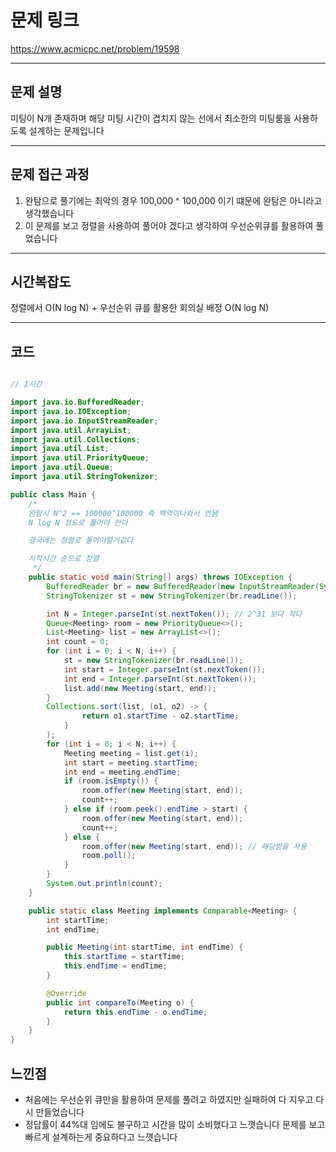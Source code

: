 # 문제 링크

https://www.acmicpc.net/problem/19598

---

## 문제 설명

미팅이 N개 존재하며 해당 미팅 시간이 겹치지 않는 선에서 최소한의 미팅룸을 사용하도록 설계하는 문제입니다

---


## 문제 접근 과정

1. 완탐으로 풀기에는 최악의 경우 100,000 ^ 100,000 이기 떄문에 완탐은 아니라고 생각했습니다
2. 이 문제를 보고 정렬을 사용하여 풀어야 겠다고 생각하여 우선순위큐를 활용하여 풀었습니다
---


## 시간복잡도

정렬에서 O(N log N) + 우선순위 큐를 활용한 회의실 배정 O(N log N)


---

## 코드
```java

// 1시간

import java.io.BufferedReader;
import java.io.IOException;
import java.io.InputStreamReader;
import java.util.ArrayList;
import java.util.Collections;
import java.util.List;
import java.util.PriorityQueue;
import java.util.Queue;
import java.util.StringTokenizer;

public class Main {
	/*
	완탐시 N^2 == 100000^100000 즉 백억이나와서 안됌
	N log N 정도로 풀어야 한다

	결국에는 정렬로 풀어야할거같다

	시작시간 순으로 정렬
	 */
	public static void main(String[] args) throws IOException {
		BufferedReader br = new BufferedReader(new InputStreamReader(System.in));
		StringTokenizer st = new StringTokenizer(br.readLine());

		int N = Integer.parseInt(st.nextToken()); // 2^31 보다 작다
		Queue<Meeting> room = new PriorityQueue<>();
		List<Meeting> list = new ArrayList<>();
		int count = 0;
		for (int i = 0; i < N; i++) {
			st = new StringTokenizer(br.readLine());
			int start = Integer.parseInt(st.nextToken());
			int end = Integer.parseInt(st.nextToken());
			list.add(new Meeting(start, end));
		}
		Collections.sort(list, (o1, o2) -> {
				return o1.startTime - o2.startTime;
			}
		);
		for (int i = 0; i < N; i++) {
			Meeting meeting = list.get(i);
			int start = meeting.startTime;
			int end = meeting.endTime;
			if (room.isEmpty()) {
				room.offer(new Meeting(start, end));
				count++;
			} else if (room.peek().endTime > start) {
				room.offer(new Meeting(start, end));
				count++;
			} else {
				room.offer(new Meeting(start, end)); // 해당방을 사용
				room.poll();
			}
		}
		System.out.println(count);
	}

	public static class Meeting implements Comparable<Meeting> {
		int startTime;
		int endTime;

		public Meeting(int startTime, int endTime) {
			this.startTime = startTime;
			this.endTime = endTime;
		}

		@Override
		public int compareTo(Meeting o) {
			return this.endTime - o.endTime;
		}
	}
}

```


##  느낀점
- 처음에는 우선순위 큐만을 활용하여 문제를 풀려고 하였지만 실패하여 다 지우고 다시 만들었습니다
- 정답률이 44%대 임에도 불구하고 시간을 많이 소비했다고 느꼇습니다 문제를 보고 빠르게 설계하는게 중요하다고 느꼇습니다